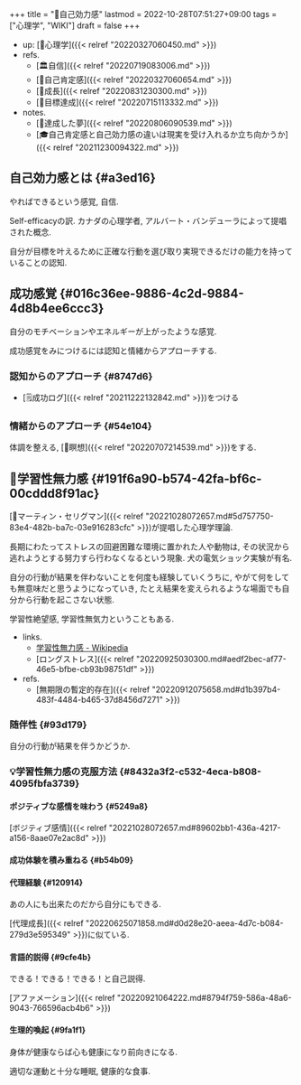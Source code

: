 +++
title = "📝自己効力感"
lastmod = 2022-10-28T07:51:27+09:00
tags = ["心理学", "WIKI"]
draft = false
+++

-   up: [📁心理学]({{< relref "20220327060450.md" >}})
-   refs.
    -   [🏛自信]({{< relref "20220719083006.md" >}})
    -   [📝自己肯定感]({{< relref "20220327060654.md" >}})
    -   [📝成長]({{< relref "20220831230300.md" >}})
    -   [📝目標達成]({{< relref "20220715113332.md" >}})
-   notes.
    -   [🦊達成した夢]({{< relref "20220806090539.md" >}})
    -   [🎓自己肯定感と自己効力感の違いは現実を受け入れるか立ち向かうか]({{< relref "20211230094322.md" >}})


## 自己効力感とは {#a3ed16}

やればできるという感覚, 自信.

Self-efficacyの訳. カナダの心理学者, アルバート・バンデューラによって提唱された概念.

自分が目標を叶えるために正確な行動を選び取り実現できるだけの能力を持っていることの認知.


## 成功感覚 {#016c36ee-9886-4c2d-9884-4d8b4ee6ccc3}

自分のモチベーションやエネルギーが上がったような感覚.

成功感覚をみにつけるには認知と情緒からアプローチする.


### 認知からのアプローチ {#8747d6}

-   [🗒成功ログ]({{< relref "20211222132842.md" >}})をつける


### 情緒からのアプローチ {#54e104}

体調を整える, [📝瞑想]({{< relref "20220707214539.md" >}})をする.


## 📝学習性無力感 {#191f6a90-b574-42fa-bf6c-00cddd8f91ac}

[👨マーティン・セリグマン]({{< relref "20221028072657.md#5d757750-83e4-482b-ba7c-03e916283cfc" >}})が提唱した心理学理論.

長期にわたってストレスの回避困難な環境に置かれた人や動物は, その状況から逃れようとする努力すら行わなくなるという現象. 犬の電気ショック実験が有名.

自分の行動が結果を伴わないことを何度も経験していくうちに, やがて何をしても無意味だと思うようになっていき, たとえ結果を変えられるような場面でも自分から行動を起こさない状態.

学習性絶望感, 学習性無気力ということもある.

-   links.
    -   [学習性無力感 - Wikipedia](https://ja.wikipedia.org/wiki/%E5%AD%A6%E7%BF%92%E6%80%A7%E7%84%A1%E5%8A%9B%E6%84%9F)
    -   [ロングストレス]({{< relref "20220925030300.md#aedf2bec-af77-46e5-bfbe-cb93b98751df" >}})
-   refs.
    -   [無期限の暫定的存在]({{< relref "20220912075658.md#d1b397b4-483f-4484-b465-37d8456d7271" >}})


### 随伴性 {#93d179}

自分の行動が結果を伴うかどうか.


### 💡学習性無力感の克服方法 {#8432a3f2-c532-4eca-b808-4095fbfa3739}


#### ポジティブな感情を味わう {#5249a8}

[ボジティブ感情]({{< relref "20221028072657.md#89602bb1-436a-4217-a156-8aae07e2ac8d" >}})


#### 成功体験を積み重ねる {#b54b09}


#### 代理経験 {#120914}

あの人にも出来たのだから自分にもできる.

[代理成長]({{< relref "20220625071858.md#d0d28e20-aeea-4d7c-b084-279d3e595349" >}})に似ている.


#### 言語的説得 {#9cfe4b}

できる！できる！できる！と自己説得.

[アファメーション]({{< relref "20220921064222.md#8794f759-586a-48a6-9043-766596acb4b6" >}})


#### 生理的喚起 {#9fa1f1}

身体が健康ならば心も健康になり前向きになる.

適切な運動と十分な睡眠, 健康的な食事.

